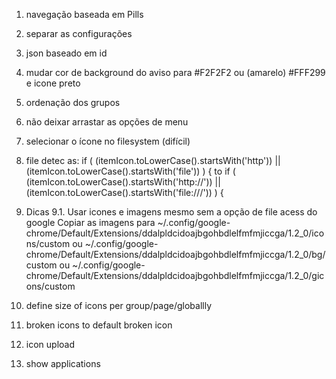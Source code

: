 1. navegação baseada em Pills
2. separar as configurações
3. json baseado em id
4. mudar cor de background do aviso para #F2F2F2 ou (amarelo) #FFF299 e icone preto
5. ordenação dos grupos
6. não deixar arrastar as opções de menu
7. selecionar o ícone no filesystem (difícil)
8. file detec as: 
	if ( (itemIcon.toLowerCase().startsWith('http')) || (itemIcon.toLowerCase().startsWith('file')) ) {
	to
	if ( (itemIcon.toLowerCase().startsWith('http://')) || (itemIcon.toLowerCase().startsWith('file:///')) ) {

9. Dicas
	9.1. Usar icones e imagens mesmo sem a opção de file acess do google
	Copiar as imagens para ~/.config/google-chrome/Default/Extensions/ddalpldcidoajbgohbdlelfmfmjiccga/1.2_0/icons/custom 
	ou
	~/.config/google-chrome/Default/Extensions/ddalpldcidoajbgohbdlelfmfmjiccga/1.2_0/bg/custom
	ou 
	~/.config/google-chrome/Default/Extensions/ddalpldcidoajbgohbdlelfmfmjiccga/1.2_0/gicons/custom

10. define size of icons per group/page/globallly
11. broken icons to default broken icon
12. icon upload
13. show applications
